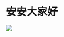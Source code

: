 # 安安大家好

![](https://user-images.githubusercontent.com/81143579/111950120-d2fbe200-8b1c-11eb-9984-f4d7835c770a.png)
